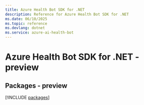 ```yaml
---
title: Azure Health Bot SDK for .NET
description: Reference for Azure Health Bot SDK for .NET
ms.date: 06/10/2025
ms.topic: reference
ms.devlang: dotnet
ms.service: azure-ai-health-bot
---
```

# Azure Health Bot SDK for .NET - preview
## Packages - preview
[!INCLUDE [packages](health-bot-index.md)]